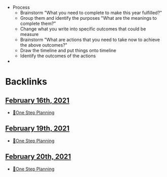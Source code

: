 - Process
    - Brainstorm "What you need to complete to make this year fulfilled?"
    - Group them and identify the purposes "What are the meanings to complete them?"
    - Change what you write into specific outcomes that could be measure
    - Brainstorm "What are actions that you need to take now to achieve the above outcomes?"
    - Draw the timeline and put things onto timeline
    - Identify the outcomes of the actions
- 

# Backlinks
## [February 16th, 2021](<February 16th, 2021.md>)
- [🌱One Step Planning](<🌱One Step Planning.md>)

## [February 19th, 2021](<February 19th, 2021.md>)
- [🌱One Step Planning](<🌱One Step Planning.md>)

## [February 20th, 2021](<February 20th, 2021.md>)
- [🌱One Step Planning](<🌱One Step Planning.md>)

